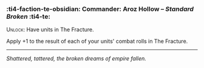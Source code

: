### :ti4-faction-te-obsidian: **Commander**: Aroz Hollow – _Standard Broken_ :ti4-te:

<span style="font-variant:small-caps;">Unlock</span>: Have units in The Fracture.

Apply +1 to the result of each of your units' combat rolls in The Fracture.

---

*Shattered, tattered, the broken dreams of empire fallen.*
